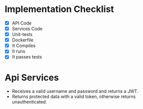 # Implementation Checklist
- [x] API Code
- [x] Services Code
- [x] Unit-tests
- [x] Dockerfile
- [x] It Compiles
- [x] It runs
- [x] It passes tests

# Api Services
- Receives a valid username and password and returns a JWT.
- Returns protected data with a valid token, otherwise returns unauthenticated.
